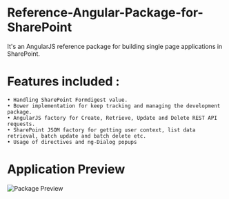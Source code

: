 # Reference-Angular-Package-for-SharePoint
It's an AngularJS reference package for building single page applications in SharePoint.

# Features included : 

    • Handling SharePoint Formdigest value.
    • Bower implementation for keep tracking and managing the development package.
    • AngularJS factory for Create, Retrieve, Update and Delete REST API requests.
    • SharePoint JSOM factory for getting user context, list data retrieval, batch update and batch delete etc.
    • Usage of directives and ng-Dialog popups

# Application Preview
<img src="https://github.com/vishnusudarsan/Reference-Angular-Package-for-SharePoint/blob/master/RAP.png" alt="Package Preview"/>
